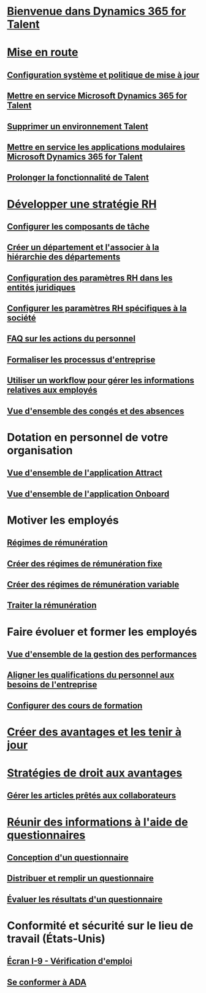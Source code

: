 # [Bienvenue dans Dynamics 365 for Talent](index.md)

# [Mise en route](talent-get-started.md)
## [Configuration système et politique de mise à jour](talent-versions-update-policy.md)
## [Mettre en service Microsoft Dynamics 365 for Talent](provisioning-talent.md)
## [Supprimer un environnement Talent](remove-talent-environment.md)
## [Mettre en service les applications modulaires Microsoft Dynamics 365 for Talent](modular-app-tech-faq.md)
## [Prolonger la fonctionnalité de Talent](extend-talent-functionality.md)

# [Développer une stratégie RH](departments-jobs-positions.md)
## [Configurer les composants de tâche](create-job.md)
## [Créer un département et l'associer à la hiérarchie des départements](create-department-add-department-hierarchy.md)
## [Configuration des paramètres RH dans les entités juridiques](set-up-hr-parameters-across-legal-entities.md)
## [Configurer les paramètres RH spécifiques à la société](set-up-company-specific-hr-parameters.md)
## [FAQ sur les actions du personnel](personnel-actions-faq.md)
## [Formaliser les processus d'entreprise](formalize-business-processes.md)
## [Utiliser un workflow pour gérer les informations relatives aux employés](workflow-manage-employee-information.md)
## [Vue d'ensemble des congés et des absences](leave-absence-overview.md)

# Dotation en personnel de votre organisation
## [Vue d'ensemble de l'application Attract](attract-overview.md) 
## [Vue d'ensemble de l'application Onboard](create-onboarding-experience.md)

# Motiver les employés
## [Régimes de rémunération](compensation-plans.md)
## [Créer des régimes de rémunération fixe](create-fixed-compensation-plans.md)
## [Créer des régimes de rémunération variable](create-variable-compensation-plans.md)
## [Traiter la rémunération](process-compensation.md)

# Faire évoluer et former les employés
## [Vue d'ensemble de la gestion des performances](performance-management-overview.md)
## [Aligner les qualifications du personnel aux besoins de l'entreprise](skills.md)
## [Configurer des cours de formation](courses.md)

# [Créer des avantages et les tenir à jour](manage-benefit-program.md)
# [Stratégies de droit aux avantages](benefit-eligibility-policies.md)
## [Gérer les articles prêtés aux collaborateurs](loan-items.md)

# [Réunir des informations à l'aide de questionnaires](questionnaires.md)
## [Conception d'un questionnaire](design-questionnaires.md)
## [Distribuer et remplir un questionnaire](distribute-questionnaires.md)
## [Évaluer les résultats d'un questionnaire](evaluate-questionnaire-results.md)

# Conformité et sécurité sur le lieu de travail (États-Unis)
## [Écran I-9 - Vérification d'emploi](../fin-and-ops/hr/localizations/noam-usa-form-i-9-verification.md?toc=/talent/toc.json)
## [Se conformer à ADA](../fin-and-ops/hr/localizations/noam-usa-comply-ada.md?toc=/talent/toc.json)
